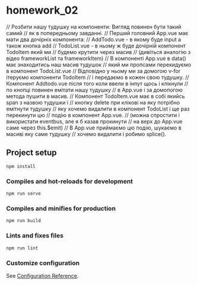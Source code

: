 # homework_02

// Розбити нашу тудушку на компоненти: Вигляд повинен бути такий самий 
// як в попередньому завданні.
// Перший головний App.vue має мати два дочірніх компонента:
// AddTodo.vue - в якому буде input а також кнопка add
// TodoList.vue - в ньому ж буде дочірній компонент TodoItem який ми
//  будемо крутити через масив 
// (дивіться аналогію з відео frameworkList та frameworkItem)
// В компоненті App.vue в data() має знаходитись наш масив тудушок 
// який ми пропсами перекидуємо в компонент TodoList.vue
// Відповідно у ньому ми за домогою v-for ітеруємо компоненти TodoItem
//  і передаємо в кожен свою тудушку.
// Компонент Addtodo.vue після того коли ввели в інпут щось і клікнули
//  по кнопці повинен емітати нашу тудушку 
// в App.vue і за домопогою метода пушити в масив.
// Компонент TodoItem.vue має в собі якийсь span з назвою тудушки і 
// кнопку delete при клікові на яку потрібно емітнути тудушку 
// яку хочемо видалити в компонент TodoList і ще раз перекинути цю 
// подію в компонент App.vue. 
// (можна спростити і використати eventbus, але я б казав прокинути
// на верх до App.vue саме через this.$emit)
// В App.vue приймаємо цю подію, шукаємо в масиві яку саме тудушку 
// хочемо видалити і робимо splice().

## Project setup
```
npm install
```

### Compiles and hot-reloads for development
```
npm run serve
```

### Compiles and minifies for production
```
npm run build
```

### Lints and fixes files
```
npm run lint
```

### Customize configuration
See [Configuration Reference](https://cli.vuejs.org/config/).
